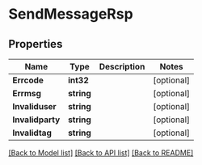 # SendMessageRsp

## Properties

Name | Type | Description | Notes
------------ | ------------- | ------------- | -------------
**Errcode** | **int32** |  | [optional] 
**Errmsg** | **string** |  | [optional] 
**Invaliduser** | **string** |  | [optional] 
**Invalidparty** | **string** |  | [optional] 
**Invalidtag** | **string** |  | [optional] 

[[Back to Model list]](../README.md#documentation-for-models) [[Back to API list]](../README.md#documentation-for-api-endpoints) [[Back to README]](../README.md)


